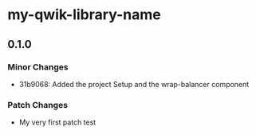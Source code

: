 # my-qwik-library-name

## 0.1.0

### Minor Changes

- 31b9068: Added the project Setup and the wrap-balancer component

### Patch Changes

- My very first patch test
